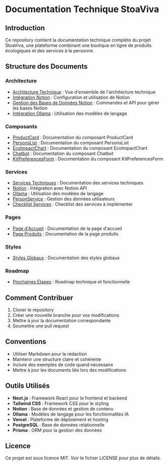 # Documentation Technique StoaViva

## Introduction
Ce repository contient la documentation technique complète du projet StoaViva, une plateforme combinant une boutique en ligne de produits écologiques et des services à la personne.

## Structure des Documents

### Architecture
- [Architecture Technique](architecture.md) : Vue d'ensemble de l'architecture technique
- [Intégration Notion](notion-setup.md) : Configuration et utilisation de Notion
- [Gestion des Bases de Données Notion](notion-database-management.md) : Commandes et API pour gérer les bases Notion
- [Intégration Ollama](notion-ollama-integration.md) : Utilisation des modèles de langage

### Composants
- [ProductCard](ProductCard.md) : Documentation du composant ProductCard
- [PersonsList](components.md#personslist) : Documentation du composant PersonsList
- [EcoImpactChart](components.md#ecoimpactchart) : Documentation du composant EcoImpactChart
- [Chatbot](components.md#chatbot) : Documentation du composant Chatbot
- [KitPreferencesForm](components.md#kitpreferencesform) : Documentation du composant KitPreferencesForm

### Services
- [Services Techniques](services.md) : Documentation des services techniques
- [Notion](services.md#notion) : Intégration avec Notion API
- [Ollama](services.md#ollama) : Utilisation des modèles de langage
- [PersonService](services.md#personservice) : Gestion des données utilisateurs
- [Checklist Services](services-checklist.md) : Checklist des services à implémenter

### Pages
- [Page d'Accueil](home-page.md) : Documentation de la page d'accueil
- [Page Produits](produits-page.md) : Documentation de la page produits

### Styles
- [Styles Globaux](global-styles.md) : Documentation des styles globaux

### Roadmap
- [Prochaines Étapes](next-steps.md) : Roadmap technique et fonctionnelle

## Comment Contribuer
1. Cloner le repository
2. Créer une nouvelle branche pour vos modifications
3. Mettre à jour la documentation correspondante
4. Soumettre une pull request

## Conventions
- Utiliser Markdown pour la rédaction
- Maintenir une structure claire et cohérente
- Inclure des exemples de code quand nécessaire
- Mettre à jour les documents liés lors des modifications

## Outils Utilisés
- **Next.js** : Framework React pour le frontend et backend
- **Tailwind CSS** : Framework CSS pour le styling
- **Notion** : Base de données et gestion de contenu
- **Ollama** : Modèles de langage pour les fonctionnalités IA
- **Vercel** : Plateforme de déploiement et hosting
- **PostgreSQL** : Base de données relationnelle
- **Prisma** : ORM pour la gestion des données

## Licence
Ce projet est sous licence MIT. Voir le fichier LICENSE pour plus de détails.
